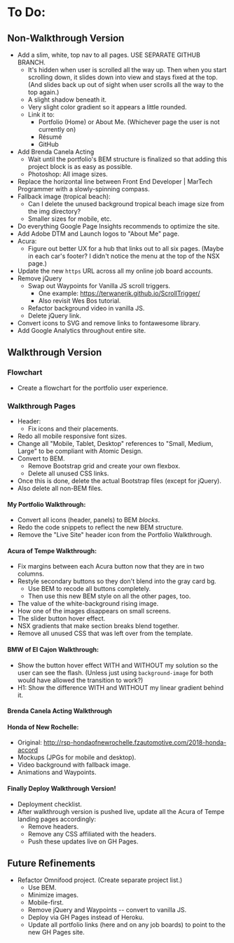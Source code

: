 # To Do:

## Non-Walkthrough Version

- Add a slim, white, top nav to all pages. USE SEPARATE GITHUB BRANCH.
  - It's hidden when user is scrolled all the way up. Then when you start scrolling down, it slides down into view and stays fixed at the top. (And slides back up out of sight when user scrolls all the way to the top again.)
  - A slight shadow beneath it.
  - Very slight color gradient so it appears a little rounded.
  - Link it to:
    - Portfolio (Home) or About Me. (Whichever page the user is not currently on)
    - Résumé
    - GitHub
- Add Brenda Canela Acting
  - Wait until the portfolio's BEM structure is finalized so that adding this project block is as easy as possible.
  - Photoshop: All image sizes.
- Replace the horizontal line between Front End Developer | MarTech Programmer with a slowly-spinning compass.
- Fallback image (tropical beach):
  - Can I delete the unused background tropical beach image size from the img directory?
  - Smaller sizes for mobile, etc.
- Do everything Google Page Insights recommends to optimize the site.
- Add Adobe DTM and Launch logos to "About Me" page.
- Acura:
  - Figure out better UX for a hub that links out to all six pages. (Maybe in each car's footer? I didn't notice the menu at the top of the NSX page.)
- Update the new `https` URL across all my online job board accounts.
- Remove jQuery
  - Swap out Waypoints for Vanilla JS scroll triggers.
    - One example: https://terwanerik.github.io/ScrollTrigger/
    - Also revisit Wes Bos tutorial.
  - Refactor background video in vanilla JS.
  - Delete jQuery link.
- Convert icons to SVG and remove links to fontawesome library.
- Add Google Analytics throughout entire site.


## Walkthrough Version

### Flowchart

- Create a flowchart for the portfolio user experience.


### Walkthrough Pages

- Header:
  - Fix icons and their placements.
- Redo all mobile responsive font sizes.
- Change all "Mobile, Tablet, Desktop" references to "Small, Medium, Large" to be compliant with Atomic Design.
- Convert to BEM.
  - Remove Bootstrap grid and create your own flexbox.
  - Delete all unused CSS links.
- Once this is done, delete the actual Bootstrap files (except for jQuery).
- Also delete all non-BEM files.


#### My Portfolio Walkthrough:

- Convert all icons (header, panels) to BEM *blocks*.
- Redo the code snippets to reflect the new BEM structure.
- Remove the "Live Site" header icon from the Portfolio Walkthrough.


#### Acura of Tempe Walkthrough:

- Fix margins between each Acura button now that they are in two columns.
- Restyle secondary buttons so they don't blend into the gray card bg.
  - Use BEM to recode all buttons completely.
  - Then use this new BEM style on all the other pages, too.
- The value of the white-background rising image.
- How one of the images disappears on small screens.
- The slider button hover effect.
- NSX gradients that make section breaks blend together.
- Remove all unused CSS that was left over from the template.


#### BMW of El Cajon Walkthrough:

- Show the button hover effect WITH and WITHOUT my solution so the user can see the flash. (Unless just using `background-image` for both would have allowed the transition to work?)
- H1: Show the difference WITH and WITHOUT my linear gradient behind it.


#### Brenda Canela Acting Walkthrough



#### Honda of New Rochelle:

- Original: http://rsp-hondaofnewrochelle.fzautomotive.com/2018-honda-accord
- Mockups (JPGs for mobile and desktop).
- Video background with fallback image.
- Animations and Waypoints.


#### Finally Deploy Walkthrough Version!

- Deployment checklist.
- After walkthrough version is pushed live, update all the Acura of Tempe landing pages accordingly:
  - Remove headers.
  - Remove any CSS affiliated with the headers.
  - Push these updates live on GH Pages.


## Future Refinements

- Refactor Omnifood project. (Create separate project list.)
  - Use BEM.
  - Minimize images.
  - Mobile-first.
  - Remove jQuery and Waypoints -- convert to vanilla JS.
  - Deploy via GH Pages instead of Heroku.
  - Update all portfolio links (here and on any job boards) to point to the new GH Pages site.
